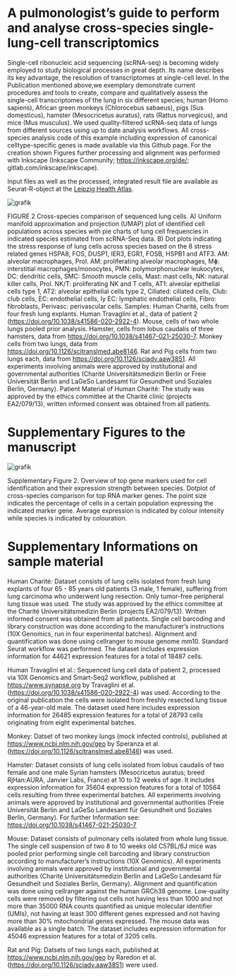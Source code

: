 
# A pulmonologist’s guide to perform and analyse cross-species single-lung-cell transcriptomics 

Single-cell ribonucleic acid sequencing (scRNA-seq) is becoming widely employed to study biological processes in great depth. Its name describes its key advantage, the resolution of transcriptomes at single-cell level.
In the Publication mentioned above,we exemplary demonstrate current procedures and tools to create, compare and qualitatively assess the single-cell transcriptomes of the lung in six different species; human (Homo sapiens), African green monkeys (Chlorocebus sabaeus), pigs (Sus domesticus), hamster (Mesocricetus auratus), rats (Rattus norvegicus), and mice (Mus musculus). We used quality-filtered scRNA-seq data of lungs from different sources using up to date analysis workflows.
All cross-species analysis code of this example including expression of canonical celltype-specific genes is made available via this Github page. For the creation shown Figures further processing and alignment was performed with Inkscape (Inkscape Community; https://inkscape.org/de/; gitlab.com/inkscape/inkscape). 

Input files as well as the processed, integrated result file are available as Seurat-R-object at the [Leipzig Health Atlas](https://www.health-atlas.de/studies/54). 

![grafik](https://user-images.githubusercontent.com/73164857/157898202-fda5e47f-9f26-41f5-a6c3-8a59e3e44956.png)

FIGURE 2
Cross-species comparison of sequenced lung cells. A) Uniform manifold approximation and projection (UMAP) plot of identified cell populations across species with pie charts of lung cell frequencies in indicated species estimated from scRNA-Seq data. B) Dot plots indicating the stress response of lung cells across species based on the 8 stress related genes HSPA8, FOS, DUSP1, IER3, EGR1, FOSB, HSPB1 and ATF3. AM: alveolar macrophages, Prol. AM: proliferating alveolar macrophages, Mɸ: interstitial macrophages/monocytes, PMN: polymorphonuclear leukocytes, DC: dendritic cells, SMC: Smooth muscle cells, Mast: mast cells, NK: natural killer cells, Prol. NK/T: proliferating NK and T cells, AT1: alveolar epithelial cells type 1, AT2: alveolar epithelial cells type 2, Ciliated: ciliated cells, Club: club cells, EC: endothelial cells, ly EC: lymphatic endothelial cells, Fibro: fibroblasts, Perivasc: perivascular cells. Samples: Human Charité, cells from four fresh lung explants. Human Travaglini et al., data of patient 2 (https://doi.org/10.1038/s41586-020-2922-4). Mouse, cells of two whole lungs pooled prior analysis. Hamster, cells from lobus caudalis of three hamsters, data from https://doi.org/10.1038/s41467-021-25030-7. Monkey cells from two lungs, data from https://doi.org/10.1126/scitranslmed.abe8146. Rat and Pig cells from two lungs each, data from https://doi.org/10.1126/sciadv.aaw3851. All experiments involving animals were approved by institutional and governmental authorities (Charité Universitätsmedizin Berlin or Freie Universität Berlin and LaGeSo Landesamt für Gesundheit und Soziales Berlin, Germany). Patient Material of Human Charité: The study was approved by the ethics committee at the Charité clinic (projects EA2/079/13), written informed consent was obtained from all patients. 


# Supplementary Figures to the manuscript 
![grafik](https://user-images.githubusercontent.com/73164857/157898462-06d44001-2409-4eee-8cec-c7ee1c51571a.png)

Supplementary Figure 2. Overview of top gene markers used for cell identification and their expression strength between species. Dotplot of cross-species comparison for top RNA marker genes. The point size indicates the percentage of cells in a certain population expressing the indicated marker gene. Average expression is indicated by colour intensity while species is indicated by colouration. 

# Supplementary Informations on sample material

Human Charité: Dataset consists of lung cells isolated from fresh lung explants of four 65 - 85 years old patients (3 male, 1 female), suffering from lung carcinoma who underwent lung resection. Only tumor-free peripheral lung tissue was used. The study was approved by the ethics committee at the Charité Universitätsmedizin Berlin (projects EA2/079/13). Written informed consent was obtained from all patients. Single cell barcoding and library construction was done according to the manufacturer’s instructions (10X Genomics, run in four experimental batches). Alignment and quantification was done using cellranger to mouse genome mm10. Standard Seurat workflow was performed. The dataset includes expression information for 44621 expression features for a total of 18487 cells.

Human Travaglini et al.: Sequenced lung cell data of patient 2, processed via 10X Genomics and Smart-Seq2 workflow, published at https://www.synapse.org by Travaglini et al. (https://doi.org/10.1038/s41586-020-2922-4) was used. According to the original publication the cells were isolated from freshly resected lung tissue of a 46-year-old male. The dataset used here includes expression information for 26485 expression features for a total of 28793 cells originating from eight experimental batches.

Monkey: Datset of two monkey lungs (mock infected controls), published at https://www.ncbi.nlm.nih.gov/geo by Speranza et al. (https://doi.org/10.1126/scitranslmed.abe8146) was used.

Hamster: Dataset consists of lung cells isolated from lobus caudalis of two female and one male Syrian hamsters (Mesocricetus auratus; breed RjHan:AURA, Janvier Labs, France) at 10 to 12 weeks of age. It includes expression information for 35604 expression features for a total of 10564 cells resulting from three experimental batches. All experiments involving animals were approved by institutional and governmental authorities (Freie Universität Berlin and LaGeSo Landesamt für Gesundheit und Soziales Berlin, Germany). For further Information see: https://doi.org/10.1038/s41467-021-25030-7

Mouse: Dataset consists of pulmonary cells isolated from whole lung tissue. The single cell suspension of two 8 to 10 weeks old C57BL/6J mice was pooled prior performing single cell barcoding and library construction according to manufacturer’s instructions (10X Genomics). All experiments involving animals were approved by institutional and governmental authorities (Charité Universitätsmedizin Berlin and LaGeSo Landesamt für Gesundheit und Soziales Berlin, Germany). Alignment and quantification was done using cellranger against the human GRCh38 genome. Low-quality cells were removed by filtering out cells not having less than 1000 and not more than 35000 RNA counts quantified as unique molecular identifier (UMIs), not having at least 300 different genes expressed and not having more than 30% mitochondrial genes expressed. The mouse data was available as a single batch. The dataset includes expression information for 45046 expression features for a total of 3205 cells.

Rat and Pig: Datsets of two lungs each, published at https://www.ncbi.nlm.nih.gov/geo by Raredon et al. (https://doi.org/10.1126/sciadv.aaw3851) were used.
